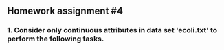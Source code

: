 ## Homework assignment #4
### 1. Consider only continuous attributes in data set 'ecoli.txt' to perform the following tasks.

